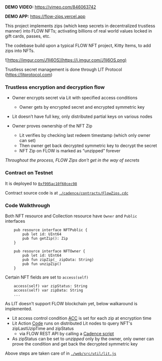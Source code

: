 **DEMO VIDEO:** https://vimeo.com/846063742

**DEMO APP:** https://flow-zips.vercel.app

This project implements zips (which keep secrets in decentralized trustless manner) into FLOW NFTs; activating billions of real world values locked in gift cards, passes, etc.

The codebase build upon a typical FLOW NFT project, Kitty Items, to add zips into NFTs.

![https://imgur.com/J1lj6OS](https://i.imgur.com/J1lj6OS.png)

Trustless secret management is done through LIT Protocol (https://litprotocol.com)

### Trustless encryption and decryption flow

- Owner encrypts secret via Lit with specified access conditions
	- Owner gets by encrypted secret and encrypted symmetric key

- Lit doesn’t have full key, only distributed partial keys on various nodes

- Owner proves ownership of the NFT Zip
	- Lit verifies by checking last redeem timestamp (which only owner can set)
	- Then owner get back decrypted symmetric key to decrypt the secret
	- NFT Zip on FLOW is marked as “unzipped” forever

_Throughout the process, FLOW Zips don't get in the way of secrets_

### Contract on Testnet

It is deployed to [`0xf995ac10f60cec98`](https://flow-view-source.com/testnet/account/0xf995ac10f60cec98/contract/FlowZips)

Contract source code is at [`./cadence/contracts/FlowZips.cdc`](https://github.com/flowzips/flowzips/blob/main/cadence/contracts/FlowZips.cdc)


### Code Walkthrough

Both NFT resource and Collection resource have `Owner` and `Public` interfaces
```
    pub resource interface NFTPublic {
        pub let id: UInt64
        pub fun getZip(): Zip
    }
```
```
    pub resource interface NFTOwner {
        pub let id: UInt64
        pub fun zipZip(_ zipData: String)
        pub fun unzipZip()
    }
```

Certain NFT fields are set to `access(self)`
```
    access(self) var zipStatus: String
    access(self) var zipData: String
    ...
```

As LIT doesn't support FLOW blockchain yet, below walkaround is implemented.
- Lit access control condition [ACC](https://gist.github.com/0xStruct/01eac9bec2d926309d9f997949695227#file-accessconditions-js) is set for each zip at encryption time
- Lit Action [Code](https://gist.github.com/0xStruct/01eac9bec2d926309d9f997949695227#file-litactioncode-js) runs on distributed Lit nodes to query NFT's zipLastUzipTime and zipStatus
	- via FLOW REST API by calling a [Cadence script](https://gist.github.com/0xStruct/01eac9bec2d926309d9f997949695227#file-checkzipunzip-cdc)
- As zipStatus can be set to _unzipped_ only by the owner, only owner can prove the condition and get back the decrypted symmetric key

Above steps are taken care of in [`./web/src/util/lit.js`](https://github.com/0xStruct/flow-zips/blob/main/web/src/util/lit.js)
